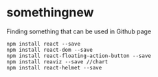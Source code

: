 # somethingnew

Finding something that can be used in Github page
```
npm install react --save
npm install react-dom --save
npm install react-floating-action-button --save
npm install reaviz --save //chart
npm install react-helmet --save
```

